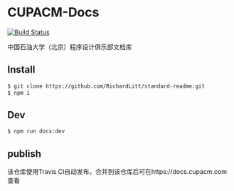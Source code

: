 # CUPACM-Docs
[![Build Status](https://travis-ci.com/CUP-ACM-Programming-Club/CUPACM-Docs.svg?branch=master)](https://travis-ci.com/CUP-ACM-Programming-Club/CUPACM-Docs)

中国石油大学（北京）程序设计俱乐部文档库

## Install
```sh
$ git clone https://github.com/RichardLitt/standard-readme.git
$ npm i
```

## Dev
```sh
$ npm run docs:dev
```

## publish
该仓库使用Travis CI自动发布。合并到该仓库后可在https://docs.cupacm.com查看
